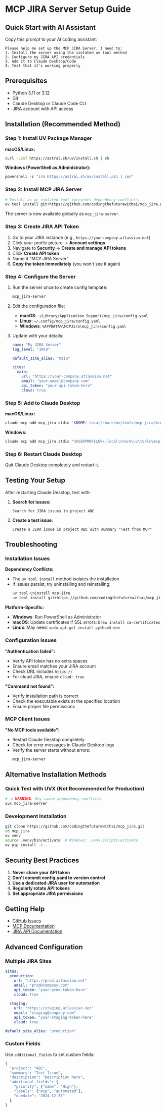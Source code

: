 # MCP JIRA Server Setup Guide

## Quick Start with AI Assistant

Copy this prompt to your AI coding assistant:

```
Please help me set up the MCP JIRA Server. I need to:
1. Install the server using the isolated uv tool method
2. Configure my JIRA API credentials
3. Add it to Claude Desktop/Code
4. Test that it's working properly
```

## Prerequisites

- Python 3.11 or 3.12
- Git
- Claude Desktop or Claude Code CLI
- JIRA account with API access

## Installation (Recommended Method)

### Step 1: Install UV Package Manager

**macOS/Linux:**
```bash
curl -LsSf https://astral.sh/uv/install.sh | sh
```

**Windows (PowerShell as Administrator):**
```powershell
powershell -c "irm https://astral.sh/uv/install.ps1 | iex"
```

### Step 2: Install MCP JIRA Server

```bash
# Install as an isolated tool (prevents dependency conflicts)
uv tool install git+https://github.com/codingthefuturewithai/mcp_jira.git
```

The server is now available globally as `mcp_jira-server`.

### Step 3: Create JIRA API Token

1. Go to your JIRA instance (e.g., `https://yourcompany.atlassian.net`)
2. Click your profile picture → **Account settings**
3. Navigate to **Security** → **Create and manage API tokens**
4. Click **Create API token**
5. Name it "MCP JIRA Server"
6. **Copy the token immediately** (you won't see it again)

### Step 4: Configure the Server

1. Run the server once to create config template:
   ```bash
   mcp_jira-server
   ```

2. Edit the configuration file:
   - **macOS**: `~/Library/Application Support/mcp_jira/config.yaml`
   - **Linux**: `~/.config/mcp_jira/config.yaml`
   - **Windows**: `%APPDATA%\MCPJira\mcp_jira\config.yaml`

3. Update with your details:
   ```yaml
   name: "My JIRA Server"
   log_level: "INFO"
   
   default_site_alias: "main"
   
   sites:
     main:
       url: "https://your-company.atlassian.net"
       email: "your-email@company.com"
       api_token: "your-api-token-here"
       cloud: true
   ```

### Step 5: Add to Claude Desktop

**macOS/Linux:**
```bash
claude mcp add mcp_jira stdio "$HOME/.local/share/uv/tools/mcp-jira/bin/mcp_jira-server"
```

**Windows:**
```bash
claude mcp add mcp_jira stdio "%USERPROFILE%\.local\share\uv\tools\mcp-jira\Scripts\mcp_jira-server.exe"
```

### Step 6: Restart Claude Desktop

Quit Claude Desktop completely and restart it.

## Testing Your Setup

After restarting Claude Desktop, test with:

1. **Search for issues:**
   ```
   Search for JIRA issues in project ABC
   ```

2. **Create a test issue:**
   ```
   Create a JIRA issue in project ABC with summary "Test from MCP"
   ```

## Troubleshooting

### Installation Issues

**Dependency Conflicts:**
- The `uv tool install` method isolates the installation
- If issues persist, try uninstalling and reinstalling:
  ```bash
  uv tool uninstall mcp-jira
  uv tool install git+https://github.com/codingthefuturewithai/mcp_jira.git
  ```

**Platform-Specific:**
- **Windows**: Run PowerShell as Administrator
- **macOS**: Update certificates if SSL errors: `brew install ca-certificates`
- **Linux**: May need: `sudo apt-get install python3-dev`

### Configuration Issues

**"Authentication failed":**
- Verify API token has no extra spaces
- Ensure email matches your JIRA account
- Check URL includes `https://`
- For cloud JIRA, ensure `cloud: true`

**"Command not found":**
- Verify installation path is correct
- Check the executable exists at the specified location
- Ensure proper file permissions

### MCP Client Issues

**"No MCP tools available":**
- Restart Claude Desktop completely
- Check for error messages in Claude Desktop logs
- Verify the server starts without errors:
  ```bash
  mcp_jira-server
  ```

## Alternative Installation Methods

### Quick Test with UVX (Not Recommended for Production)
```bash
# ⚠️ WARNING: May cause dependency conflicts
uvx mcp_jira-server
```

### Development Installation
```bash
git clone https://github.com/codingthefuturewithai/mcp_jira.git
cd mcp_jira
uv venv
source .venv/bin/activate  # Windows: .venv\Scripts\activate
uv pip install -e .
```

## Security Best Practices

1. **Never share your API token**
2. **Don't commit config.yaml to version control**
3. **Use a dedicated JIRA user for automation**
4. **Regularly rotate API tokens**
5. **Set appropriate JIRA permissions**

## Getting Help

- [GitHub Issues](https://github.com/codingthefuturewithai/mcp_jira/issues)
- [MCP Documentation](https://modelcontextprotocol.io)
- [JIRA API Documentation](https://developer.atlassian.com/cloud/jira/platform/rest/v3/)

## Advanced Configuration

### Multiple JIRA Sites

```yaml
sites:
  production:
    url: "https://prod.atlassian.net"
    email: "prod@company.com"
    api_token: "your-prod-token-here"
    cloud: true
  
  staging:
    url: "https://staging.atlassian.net"
    email: "staging@company.com"
    api_token: "your-staging-token-here"
    cloud: true

default_site_alias: "production"
```

### Custom Fields

Use `additional_fields` to set custom fields:

```python
{
  "project": "ABC",
  "summary": "Test Issue",
  "description": "Description here",
  "additional_fields": {
    "priority": {"name": "High"},
    "labels": ["mcp", "automated"],
    "duedate": "2024-12-31"
  }
}
```